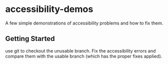accessibility-demos
===================

A few simple demonstrations of accessibility problems and how to fix them.

## Getting Started

use git to checkout the unusable branch. Fix the accessibility errors and compare them with the usable branch (which has the proper fixes applied). 
